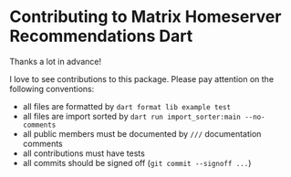 # Contributing to Matrix Homeserver Recommendations Dart

Thanks a lot in advance!

I love to see contributions to this package. Please pay attention on the following conventions:

- all files are formatted by `dart format lib example test`
- all files are import sorted by `dart run import_sorter:main --no-comments`
- all public members must be documented by `///` documentation comments
- all contributions must have tests
- all commits should be signed off (`git commit --signoff ...`)
